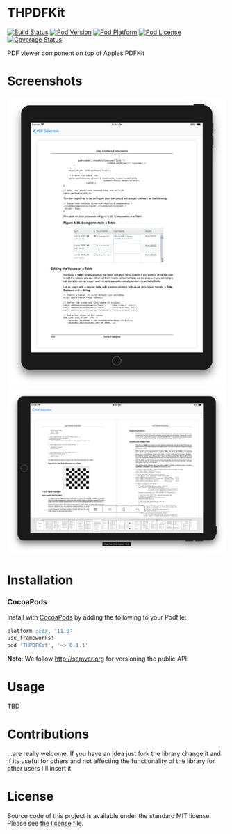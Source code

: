 THPDFKit
===

[![Build Status](https://travis-ci.org/hons82/THPDFKit.png)](https://travis-ci.org/hons82/THPDFKit)
[![Pod Version](http://img.shields.io/cocoapods/v/THPDFKit.svg?style=flat)](http://cocoadocs.org/docsets/THPDFKit/)
[![Pod Platform](http://img.shields.io/cocoapods/p/THPDFKit.svg?style=flat)](http://cocoadocs.org/docsets/THPDFKit/)
[![Pod License](http://img.shields.io/cocoapods/l/THPDFKit.svg?style=flat)](http://opensource.org/licenses/MIT)
[![Coverage Status](https://coveralls.io/repos/hons82/THPDFKit/badge.svg)](https://coveralls.io/r/hons82/THPDFKit)

PDF viewer component on top of Apples PDFKit

# Screenshots

![iPhone Portrait](/Screenshots/Screenshot1.png?raw=true)
![iPhone Landscape](/Screenshots/Screenshot2.png?raw=true)

# Installation

### CocoaPods

Install with [CocoaPods](http://cocoapods.org) by adding the following to your Podfile:

``` ruby
platform :ios, '11.0'
use_frameworks!
pod 'THPDFKit', '~> 0.1.1'
```

**Note**: We follow http://semver.org for versioning the public API.

# Usage

TBD

# Contributions

...are really welcome. If you have an idea just fork the library change it and if its useful for others and not affecting the functionality of the library for other users I'll insert it

# License

Source code of this project is available under the standard MIT license. Please see [the license file](LICENSE.md).